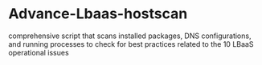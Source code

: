 # Advance-Lbaas-hostscan
comprehensive script that scans installed packages, DNS configurations, and running processes to check for best practices related to the 10 LBaaS operational issues
